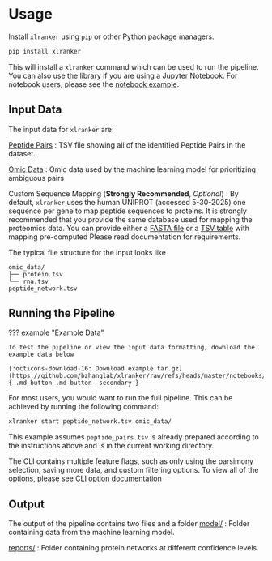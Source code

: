 # Usage

Install `xlranker` using `pip` or other Python package managers.

```bash
pip install xlranker
```

This will install a `xlranker` command which can be used to run the pipeline. You can also use the library if you are using a Jupyter Notebook. For notebook users, please see the [notebook example]().

## Input Data

The input data for `xlranker` are:

[Peptide Pairs](input_data/peptide_pairs.md)
:   TSV file showing all of the identified Peptide Pairs in the dataset.

[Omic Data](input_data/omic_data.md)
:   Omic data used by the machine learning model for prioritizing ambiguous pairs

Custom Sequence Mapping (**Strongly Recommended**, *Optional*)
:   By default, `xlranker` uses the human UNIPROT (accessed 5-30-2025) one sequence per gene to map peptide sequences to proteins. It is strongly recommended that you provide the same database used for mapping the proteomics data. You can provide either a [FASTA file](input_data/fasta.md) or a [TSV table](input_data/custom_mapping_table.md) with mapping pre-computed Please read documentation for requirements.

The typical file structure for the input looks like

```text
omic_data/
├── protein.tsv
└── rna.tsv
peptide_network.tsv
```

## Running the Pipeline

??? example "Example Data"

    To test the pipeline or view the input data formatting, download the example data below

    [:octicons-download-16: Download example.tar.gz](https://github.com/bzhanglab/xlranker/raw/refs/heads/master/notebooks/downloads/example_data.tar.gz){ .md-button .md-button--secondary }


For most users, you would want to run the full pipeline. This can be achieved by running the following command:

```bash
xlranker start peptide_network.tsv omic_data/
```

This example assumes `peptide_pairs.tsv` is already prepared according to the instructions above and is in the current working directory.

The CLI contains multiple feature flags, such as only using the parsimony selection, saving more data, and custom filtering options. To view all of the options, please see [CLI option documentation](./CLI_options/index.md)

## Output

The output of the pipeline contains two files and a folder
[model/](#)
:   Folder containing data from the machine learning model.

[reports/](#)
:   Folder containing protein networks at different confidence levels.
